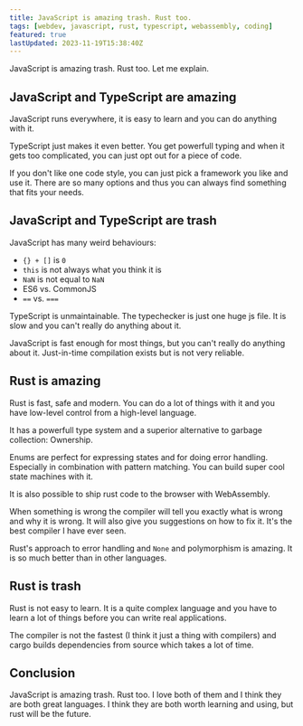 ```yaml
---
title: JavaScript is amazing trash. Rust too.
tags: [webdev, javascript, rust, typescript, webassembly, coding]
featured: true
lastUpdated: 2023-11-19T15:38:40Z
---
```


JavaScript is amazing trash. Rust too. Let me explain.

## JavaScript and TypeScript are amazing

JavaScript runs everywhere, it is easy to learn and you can do anything with it.

TypeScript just makes it even better. You get powerfull typing and when it gets too complicated, you can just opt out for a piece of code.

If you don't like one code style, you can just pick a framework you like and use it. There are so many options and thus you can always find something that fits your needs.

## JavaScript and TypeScript are trash

JavaScript has many weird behaviours:

- `{} + []` is `0`
- `this` is not always what you think it is
- `NaN` is not equal to `NaN`
- ES6 vs. CommonJS
- `==` vs. `===`

TypeScript is unmaintainable. The typechecker is just one huge js file. It is slow and you can't really do anything about it.

JavaScript is fast enough for most things, but you can't really do anything about it. Just-in-time compilation exists but is not very reliable.

## Rust is amazing

Rust is fast, safe and modern. You can do a lot of things with it and you have low-level control from a high-level language.

It has a powerfull type system and a superior alternative to garbage collection: Ownership.

Enums are perfect for expressing states and for doing error handling. Especially in combination with pattern matching. You can build super cool state machines with it.

It is also possible to ship rust code to the browser with WebAssembly.

When something is wrong the compiler will tell you exactly what is wrong and why it is wrong. It will also give you suggestions on how to fix it. It's the best compiler I have ever seen.

Rust's approach to error handling and `None` and polymorphism is amazing. It is so much better than in other languages.

## Rust is trash

Rust is not easy to learn. It is a quite complex language and you have to learn a lot of things before you can write real applications.

The compiler is not the fastest (I think it just a thing with compilers) and cargo builds dependencies from source which takes a lot of time.

## Conclusion

JavaScript is amazing trash. Rust too. I love both of them and I think they are both great languages. I think they are both worth learning and using, but rust will be the future.
